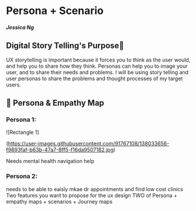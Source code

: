 # Persona + Scenario 
##### Jessica Ng 

## Digital Story Telling's Purpose📖 
UX storytelling is important because it forces you to think as the user would, and help you to share how they think. Personas can help you to image your user, and to share their needs and problems. I will be using story telling and user personas to share the problems and thought processes of my target users. 

## 👤 Persona & Empathy Map
### Persona 1:


![Rectangle 1]

(https://user-images.githubusercontent.com/91767108/138033656-f9893faf-b63b-47a7-8ff5-f16da9507182.jpg) 



Needs mental health navigation help
### Persona 2:
needs to be able to eaisly mkae dr appointments and find low cost clinics
Two features you want to propose for the ux design
TWO of Persona + empathy maps + scenarios + Journey maps 
